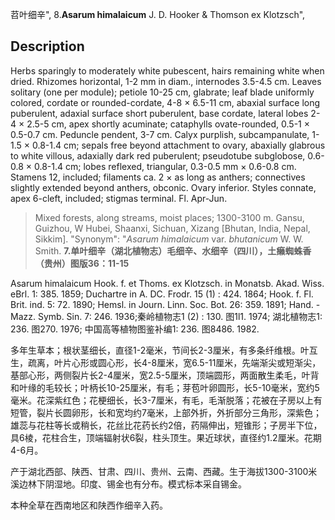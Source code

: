 苕叶细辛",
8.**Asarum himalaicum** J. D. Hooker & Thomson ex Klotzsch",

## Description
Herbs sparingly to moderately white pubescent, hairs remaining white when dried. Rhizomes horizontal, 1-2 mm in diam., internodes 3.5-4.5 cm. Leaves solitary (one per module); petiole 10-25 cm, glabrate; leaf blade uniformly colored, cordate or rounded-cordate, 4-8 × 6.5-11 cm, abaxial surface long puberulent, adaxial surface short puberulent, base cordate, lateral lobes 2-4 × 2.5-5 cm, apex shortly acuminate; cataphylls ovate-rounded, 0.5-1 × 0.5-0.7 cm. Peduncle pendent, 3-7 cm. Calyx purplish, subcampanulate, 1-1.5 × 0.8-1.4 cm; sepals free beyond attachment to ovary, abaxially glabrous to white villous, adaxially dark red puberulent; pseudotube subglobose, 0.6-0.8 × 0.8-1.4 cm; lobes reflexed, triangular, 0.3-0.5 mm × 0.6-0.8 cm. Stamens 12, included; filaments ca. 2 × as long as anthers; connectives slightly extended beyond anthers, obconic. Ovary inferior. Styles connate, apex 6-cleft, included; stigmas terminal. Fl. Apr-Jun.

> Mixed forests, along streams, moist places; 1300-3100 m. Gansu, Guizhou, W Hubei, Shaanxi, Sichuan, Xizang [Bhutan, India, Nepal, Sikkim].
  "Synonym": "*Asarum* *himalaicum* var. *bhutanicum* W. W. Smith.
**7.单叶细辛（湖北植物志）毛细辛、水细辛（四川），土癞蜘蛛香（贵州）图版36：11-15**

Asarum himalaicum Hook. f. et Thoms. ex Klotzsch. in Monatsb. Akad. Wiss. eBrl. 1: 385. 1859; Duchartre in A. DC. Frodr. 15 (1) : 424. 1864; Hook. f. Fl. Brit. ind. 5: 72. 1890; Hemsl. in Journ. Linn. Soc. Bot. 26: 359. 1891; Hand. -Mazz. Symb. Sin. 7: 246. 1936;秦岭植物志1 (2) : 130. 图1l1. 1974; 湖北植物志1: 236. 图270. 1976; 中国高等植物图鉴补编1: 236. 图8486. 1982.

多年生草本；根状茎细长，直径1-2毫米，节间长2-3厘米，有多条纤维根。叶互生，疏离，叶片心形或圆心形，长4-8厘米，宽6.5-11厘米，先端渐尖或短渐尖，基部心形，两侧裂片长2-4厘米，宽2.5-5厘米，顶端圆形，两面散生柔毛，叶背和叶缘的毛较长；叶柄长10-25厘米，有毛；芽苞叶卵圆形，长5-10毫米，宽约5毫米。花深紫红色；花梗细长，长3-7厘米，有毛，毛渐脱落；花被在子房以上有短管，裂片长圆卵形，长和宽均约7毫米，上部外折，外折部分三角形，深紫色；雄蕊与花柱等长或稍长，花丝比花药长约2倍，药隔伸出，短锥形；子房半下位，具6棱，花柱合生，顶端辐射状6裂，柱头顶生。果近球状，直径约1.2厘米。花期4-6月。

产于湖北西部、陕西、甘肃、四川、贵州、云南、西藏。生于海拔1300-3100米溪边林下阴湿地。印度、锡金也有分布。模式标本采自锡金。

本种全草在西南地区和陕西作细辛入药。
